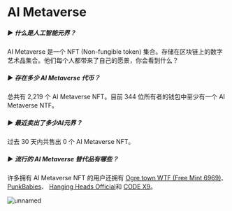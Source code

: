 # AI Metaverse

##### ▶ 什么是人工智能元界？

AI Metaverse 是一个 NFT (Non-fungible token) 集合。存储在区块链上的数字艺术品集合。他们每个人都带来了自己的愿景，你会看到什么？

##### ▶ 存在多少 AI Metaverse 代币？

总共有 2,219 个 AI Metaverse NFT。目前 344 位所有者的钱包中至少有一个 AI Metaverse NTF。

##### ▶ 最近卖出了多少AI元界？

过去 30 天内共售出 0 个 AI Metaverse NFT。

##### ▶ 流行的 AI Metaverse 替代品有哪些？

许多拥有 AI Metaverse NFT 的用户还拥有 [Ogre town WTF (Free Mint 6969)](https://www.nft-stats.com/collection/ogretown-wtf)、 [PunkBabies](https://www.nft-stats.com/collection/punkbabies)、 [Hanging Heads Official](https://www.nft-stats.com/collection/hanging-heads-v2)和 [CODE X9](https://www.nft-stats.com/collection/code-x9)。

![unnamed](unnamed.gif)
